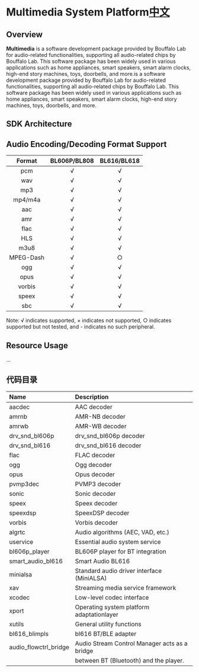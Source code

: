 
# Multimedia System Platform[中文](README_zh.md)

## Overview

**Multimedia** is a software development package provided by Bouffalo Lab for audio-related functionalities, supporting all audio-related chips by Bouffalo Lab. This software package has been widely used in various applications such as home appliances, smart speakers, smart alarm clocks, high-end story machines, toys, doorbells, and more.is a software development package provided by Bouffalo Lab for audio-related functionalities, supporting all audio-related chips by Bouffalo Lab. This software package has been widely used in various applications such as home appliances, smart speakers, smart alarm clocks, high-end story machines, toys, doorbells, and more.

## SDK Architecture

<!-- ![SDK Architecture](multimedia.png) -->

## Audio Encoding/Decoding Format Support

|   Format     |  BL606P/BL808  | BL616/BL618 |
|:------------:|:--------------:|:-----------:|
|  pcm         |      √         |      √      |
|  wav         |      √         |      √      |
|  mp3         |      √         |      √      |
|  mp4/m4a     |      √         |      √      |
|  aac         |      √         |      √      |
|  amr         |      √         |      √      |
|  flac        |      √         |      √      |
|  HLS         |      √         |      √      |
|  m3u8        |      √         |      √      |
|  MPEG-Dash   |      √         |      ○      |
|  ogg         |      √         |      √      |
|  opus        |      √         |      √      |
|  vorbis      |      √         |      √      |
|  speex       |      √         |      √      |
|  sbc         |      √         |      √      |

Note: √ indicates supported, × indicates not supported, ○ indicates supported but not tested, and - indicates no such peripheral.

## Resource Usage

...

## 代码目录

| Name                  | Description                                    |
|:----------------------|:-----------------------------------------------|
| aacdec                | AAC decoder                                    |
| amrnb                 | AMR-NB decoder                                 |
| amrwb                 | AMR-WB decoder                                 |
| drv_snd_bl606p        | drv_snd_bl606p decoder                         |
| drv_snd_bl616         | drv_snd_bl616 decoder                          |
| flac                  | FLAC decoder                                   |
| ogg                   | Ogg decoder                                    |
| opus                  | Opus decoder                                   |
| pvmp3dec              | PVMP3 decoder                                  |
| sonic                 | Sonic decoder                                  |
| speex                 | Speex decoder                                  |
| speexdsp              | SpeexDSP decoder                               |
| vorbis                | Vorbis decoder                                 |
| algrtc                | Audio algorithms (AEC, VAD, etc.)              |
| uservice              | Essential audio system service                 |
| bl606p_player         | BL606P player for BT integration               |
| smart_audio_bl616     | Smart Audio BL616                              |
| minialsa              | Standard audio driver interface (MiniALSA)     |
| xav                   | Streaming media service framework              |
| xcodec                | Low-level codec interface                      |
| xport                 | Operating system platform adaptationlayer      |
| xutils                | General utility functions                      |
| bl616_blimpls         | bl616 BT/BLE adapter                           |
| audio_flowctrl_bridge | Audio Stream Control Manager acts as a bridge  |
|                       |     between BT (Bluetooth) and the player.     |
